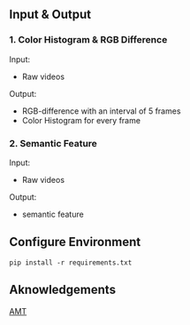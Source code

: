 ## Input & Output

### 1. Color Histogram & RGB Difference

Input: 
- Raw videos

Output: 
- RGB-difference with an interval of 5 frames
- Color Histogram for every frame

### 2. Semantic Feature

Input: 
- Raw videos

Output: 
- semantic feature

## Configure Environment

```
pip install -r requirements.txt
```

## Aknowledgements

[AMT](https://doi.org/10.1016/j.eswa.2024.123640)
